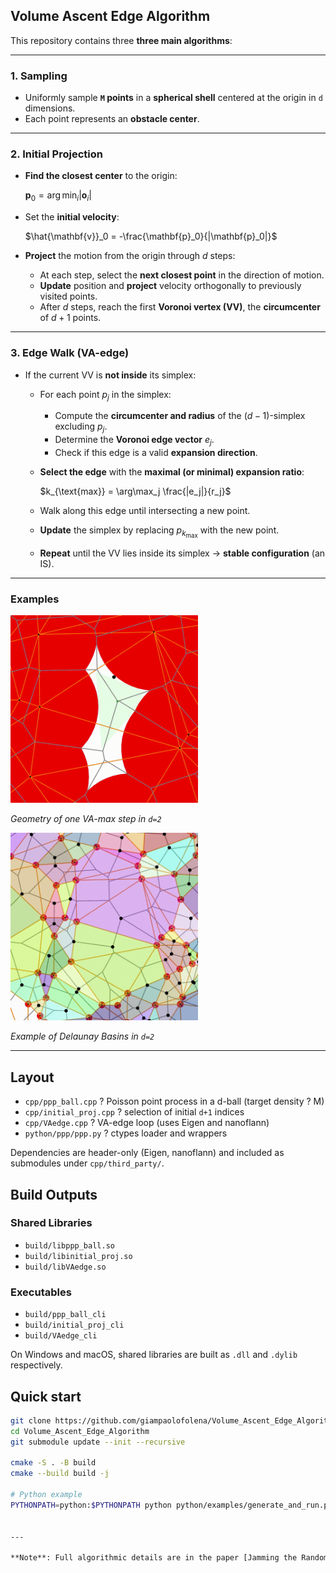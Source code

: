 ## **Volume Ascent Edge Algorithm**

This repository contains three **three main algorithms**:

---

### **1. Sampling**

* Uniformly sample **`M` points** in a **spherical shell** centered at the origin in `d` dimensions.
* Each point represents an **obstacle center**.

---

### **2. Initial Projection**

* **Find the closest center** to the origin:

  $\mathbf{p}_0 =\arg\min_i|\mathbf{o}_i|$

* Set the **initial velocity**:

  $\hat{\mathbf{v}}_0 = -\frac{\mathbf{p}_0}{|\mathbf{p}_0|}$
  
* **Project** the motion from the origin through $d$ steps:

  * At each step, select the **next closest point** in the direction of motion.
  * **Update** position and **project** velocity orthogonally to previously visited points.
  * After $d$ steps, reach the first **Voronoi vertex (VV)**, the **circumcenter** of $d+1$ points.

---

### **3. Edge Walk (VA-edge)**

* If the current VV is **not inside** its simplex:

  * For each point $p_j$ in the simplex:

    * Compute the **circumcenter and radius** of the $(d-1)$-simplex excluding $p_j$.
    * Determine the **Voronoi edge vector** $e_j$.
    * Check if this edge is a valid **expansion direction**.
  * **Select the edge** with the **maximal (or minimal) expansion ratio**:
    
    $k_{\text{max}} = \arg\max_j \frac{|e_j|}{r_j}$
    
  * Walk along this edge until intersecting a new point.
  * **Update** the simplex by replacing $p_{k_{\text{max}}}$ with the new point.
  * **Repeat** until the VV lies inside its simplex → **stable configuration** (an IS).

---

### Examples
<img src="media/GradientDescentB.gif" width="300" alt="VA-max">

*Geometry of one VA-max step in `d=2`*

<img src="media/Basins.png" width="300" alt="Basin">

*Example of Delaunay Basins in `d=2`*

---

## Layout

- `cpp/ppp_ball.cpp` ? Poisson point process in a d-ball (target density ? M)
- `cpp/initial_proj.cpp` ? selection of initial `d+1` indices
- `cpp/VAedge.cpp` ? VA-edge loop (uses Eigen and nanoflann)
- `python/ppp/ppp.py` ? ctypes loader and wrappers

Dependencies are header-only (Eigen, nanoflann) and included as submodules under `cpp/third_party/`.

## Build Outputs

### Shared Libraries

- `build/libppp_ball.so`
- `build/libinitial_proj.so`
- `build/libVAedge.so`

### Executables

- `build/ppp_ball_cli`
- `build/initial_proj_cli`
- `build/VAedge_cli`

On Windows and macOS, shared libraries are built as `.dll` and `.dylib` respectively.

## Quick start

```bash
git clone https://github.com/giampaolofolena/Volume_Ascent_Edge_Algorithm
cd Volume_Ascent_Edge_Algorithm
git submodule update --init --recursive

cmake -S . -B build
cmake --build build -j

# Python example
PYTHONPATH=python:$PYTHONPATH python python/examples/generate_and_run.py


---

**Note**: Full algorithmic details are in the paper [Jamming the Random Lorentz Gas](https://arxiv.org/abs/2410.05784).
